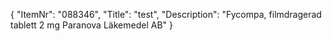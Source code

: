 {
  "ItemNr": "088346",
  "Title": "test",
  "Description": "Fycompa, filmdragerad tablett 2 mg Paranova Läkemedel AB"
}